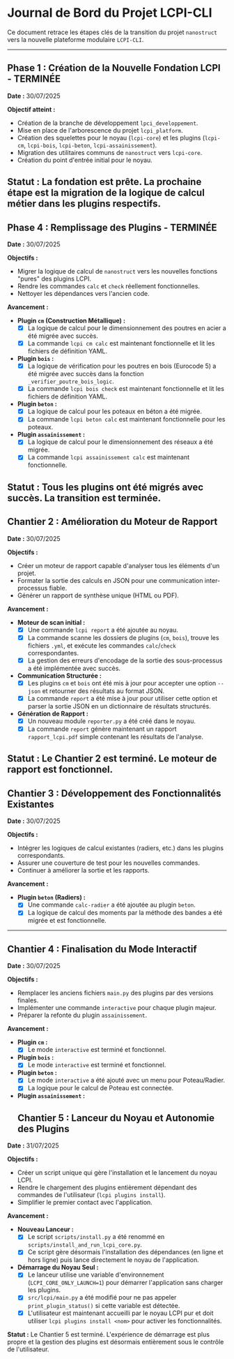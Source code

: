 # Journal de Bord du Projet LCPI-CLI

Ce document retrace les étapes clés de la transition du projet `nanostruct` vers la nouvelle plateforme modulaire `LCPI-CLI`.

---

## **Phase 1 : Création de la Nouvelle Fondation LCPI - TERMINÉE**

**Date :** 30/07/2025

**Objectif atteint :**
- Création de la branche de développement `lpci_developpement`.
- Mise en place de l'arborescence du projet `lcpi_platform`.
- Création des squelettes pour le noyau (`lcpi-core`) et les plugins (`lcpi-cm`, `lcpi-bois`, `lcpi-beton`, `lcpi-assainissement`).
- Migration des utilitaires communs de `nanostruct` vers `lcpi-core`.
- Création du point d'entrée initial pour le noyau.

**Statut :** La fondation est prête. La prochaine étape est la migration de la logique de calcul métier dans les plugins respectifs.
---

## **Phase 4 : Remplissage des Plugins - TERMINÉE**

**Date :** 30/07/2025

**Objectifs :**
- Migrer la logique de calcul de `nanostruct` vers les nouvelles fonctions "pures" des plugins LCPI.
- Rendre les commandes `calc` et `check` réellement fonctionnelles.
- Nettoyer les dépendances vers l'ancien code.

**Avancement :**
- **Plugin `cm` (Construction Métallique) :**
    - [x] La logique de calcul pour le dimensionnement des poutres en acier a été migrée avec succès.
    - [x] La commande `lcpi cm calc` est maintenant fonctionnelle et lit les fichiers de définition YAML.
- **Plugin `bois` :**
    - [x] La logique de vérification pour les poutres en bois (Eurocode 5) a été migrée avec succès dans la fonction `_verifier_poutre_bois_logic`.
    - [x] La commande `lcpi bois check` est maintenant fonctionnelle et lit les fichiers de définition YAML.
- **Plugin `beton` :**
    - [x] La logique de calcul pour les poteaux en béton a été migrée.
    - [x] La commande `lcpi beton calc` est maintenant fonctionnelle pour les poteaux.
- **Plugin `assainissement` :**
    - [x] La logique de calcul pour le dimensionnement des réseaux a été migrée.
    - [x] La commande `lcpi assainissement calc` est maintenant fonctionnelle.

**Statut :** Tous les plugins ont été migrés avec succès. La transition est terminée.
---

## **Chantier 2 : Amélioration du Moteur de Rapport**

**Date :** 30/07/2025

**Objectifs :**
- Créer un moteur de rapport capable d'analyser tous les éléments d'un projet.
- Formater la sortie des calculs en JSON pour une communication inter-processus fiable.
- Générer un rapport de synthèse unique (HTML ou PDF).

**Avancement :**
- **Moteur de scan initial :**
    - [x] Une commande `lcpi report` a été ajoutée au noyau.
    - [x] La commande scanne les dossiers de plugins (`cm`, `bois`), trouve les fichiers `.yml`, et exécute les commandes `calc`/`check` correspondantes.
    - [x] La gestion des erreurs d'encodage de la sortie des sous-processus a été implémentée avec succès.
- **Communication Structurée :**
    - [x] Les plugins `cm` et `bois` ont été mis à jour pour accepter une option `--json` et retourner des résultats au format JSON.
    - [x] La commande `report` a été mise à jour pour utiliser cette option et parser la sortie JSON en un dictionnaire de résultats structurés.
- **Génération de Rapport :**
    - [x] Un nouveau module `reporter.py` a été créé dans le noyau.
    - [x] La commande `report` génère maintenant un rapport `rapport_lcpi.pdf` simple contenant les résultats de l'analyse.

**Statut :** Le Chantier 2 est terminé. Le moteur de rapport est fonctionnel.
---

## **Chantier 3 : Développement des Fonctionnalités Existantes**

**Date :** 30/07/2025

**Objectifs :**
- Intégrer les logiques de calcul existantes (radiers, etc.) dans les plugins correspondants.
- Assurer une couverture de test pour les nouvelles commandes.
- Continuer à améliorer la sortie et les rapports.

**Avancement :**
- **Plugin `beton` (Radiers) :**
    - [x] Une commande `calc-radier` a été ajoutée au plugin `beton`.
    - [x] La logique de calcul des moments par la méthode des bandes a été migrée et est fonctionnelle.
---

## **Chantier 4 : Finalisation du Mode Interactif**

**Date :** 30/07/2025

**Objectifs :**
- Remplacer les anciens fichiers `main.py` des plugins par des versions finales.
- Implémenter une commande `interactive` pour chaque plugin majeur.
- Préparer la refonte du plugin `assainissement`.

**Avancement :**
- **Plugin `cm` :**
    - [x] Le mode `interactive` est terminé et fonctionnel.
- **Plugin `bois` :**
    - [x] Le mode `interactive` est terminé et fonctionnel.
- **Plugin `beton` :**
    - [x] Le mode `interactive` a été ajouté avec un menu pour Poteau/Radier.
    - [x] La logique pour le calcul de Poteau est connectée.
- **Plugin `assainissement` :**
    ## **Chantier 5 : Lanceur du Noyau et Autonomie des Plugins**

**Date :** 31/07/2025

**Objectifs :**
- Créer un script unique qui gère l'installation et le lancement du noyau LCPI.
- Rendre le chargement des plugins entièrement dépendant des commandes de l'utilisateur (`lcpi plugins install`).
- Simplifier le premier contact avec l'application.

**Avancement :**
- **Nouveau Lanceur :**
    - [x] Le script `scripts/install.py` a été renommé en `scripts/install_and_run_lcpi_core.py`.
    - [x] Ce script gère désormais l'installation des dépendances (en ligne et hors ligne) puis lance directement le noyau de l'application.
- **Démarrage du Noyau Seul :**
    - [x] Le lanceur utilise une variable d'environnement (`LCPI_CORE_ONLY_LAUNCH=1`) pour démarrer l'application sans charger les plugins.
    - [x] `src/lcpi/main.py` a été modifié pour ne pas appeler `print_plugin_status()` si cette variable est détectée.
    - [x] L'utilisateur est maintenant accueilli par le noyau LCPI pur et doit utiliser `lcpi plugins install <nom>` pour activer les fonctionnalités.

**Statut :** Le Chantier 5 est terminé. L'expérience de démarrage est plus propre et la gestion des plugins est désormais entièrement sous le contrôle de l'utilisateur.